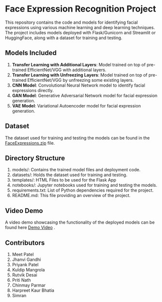 # Face Expression Recognition Project

This repository contains the code and models for identifying facial expressions using various machine learning and deep learning techniques. The project includes models deployed with Flask/Gunicorn and Streamlit or HuggingFace, along with a dataset for training and testing.

## Models Included

1. **Transfer Learning with Additional Layers**: Model trained on top of pre-trained EfficientNet/VGG with additional layers.
2. **Transfer Learning with Unfreezing Layers**: Model trained on top of pre-trained EfficientNet/VGG by unfreezing some existing layers.
3. **CNN Model**: Convolutional Neural Network model to identify facial expressions directly.
4. **GAN Model**: Generative Adversarial Network model for facial expression generation.
5. **VAE Model**: Variational Autoencoder model for facial expression generation.

## Dataset

The dataset used for training and testing the models can be found in the [FaceExpressions.zip](link-to-dataset) file.

## Directory Structure
1. models/: Contains the trained model files and deployment code.
2. datasets/: Holds the dataset used for training and testing.
3. templates/: HTML Files to be used for the Flask App
4. notebooks/: Jupyter notebooks used for training and testing the models.
5. requirements.txt: List of Python dependencies required for the project.
6. README.md: This file providing an overview of the project.

## Video Demo
A video demo showcasing the functionality of the deployed models can be found here [Demo Video](https://azureloyalistcollege-my.sharepoint.com/:v:/g/personal/meetgautambhaipat_loyalistcollege_com/EZ2BXQ5yptJAo4ZA7Jfg0kYBSRQpefMqZcspnMN2JyLrJQ?nav=eyJyZWZlcnJhbEluZm8iOnsicmVmZXJyYWxBcHAiOiJPbmVEcml2ZUZvckJ1c2luZXNzIiwicmVmZXJyYWxBcHBQbGF0Zm9ybSI6IldlYiIsInJlZmVycmFsTW9kZSI6InZpZXciLCJyZWZlcnJhbFZpZXciOiJNeUZpbGVzTGlua0NvcHkifX0&e=WuClDx) .

## Contributors
1. Meet Patel
2. Jhanvi Gandhi
3. Priyank Patel
4. Kuldip Mangrola
5. Rutvik Desai
6. Priti Nath
7. Chinmay Parmar
8. Harpreet Kaur Bhatia
9. Simran

